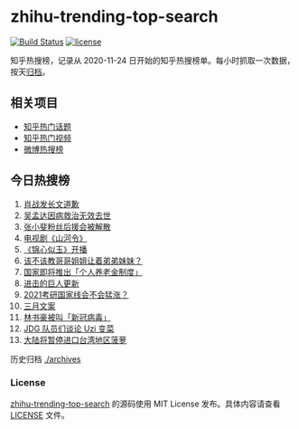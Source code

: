 # zhihu-trending-top-search

[![Build Status](https://github.com/justjavac/zhihu-trending-top-search/workflows/ci/badge.svg?branch=main)](https://github.com/justjavac/zhihu-trending-top-search/actions)
[![license](https://img.shields.io/github/license/justjavac/zhihu-trending-top-search)](https://github.com/justjavac/zhihu-trending-top-search/blob/main/LICENSE)

知乎热搜榜，记录从 2020-11-24 日开始的知乎热搜榜单。每小时抓取一次数据，按天[归档](./archives)。

## 相关项目

- [知乎热门话题](https://github.com/justjavac/zhihu-trending-hot-questions)
- [知乎热门视频](https://github.com/justjavac/zhihu-trending-hot-video)
- [微博热搜榜](https://github.com/justjavac/weibo-trending-hot-search)

## 今日热搜榜

<!-- BEGIN -->
<!-- 最后更新时间 Mon Mar 01 2021 13:07:42 GMT+0800 (CST) -->
1. [肖战发长文道歉](https://www.zhihu.com/search?q=肖战)
1. [吴孟达因病救治无效去世](https://www.zhihu.com/search?q=吴孟达)
1. [张小斐粉丝后援会被解散](https://www.zhihu.com/search?q=张小斐)
1. [电视剧《山河令》](https://www.zhihu.com/search?q=山河令)
1. [《锦心似玉》开播](https://www.zhihu.com/search?q=锦心似玉)
1. [该不该教哥哥姐姐让着弟弟妹妹？](https://www.zhihu.com/search?q=奇葩说)
1. [国家即将推出「个人养老金制度」](https://www.zhihu.com/search?q=养老金)
1. [进击的巨人更新](https://www.zhihu.com/search?q=进击的巨人)
1. [2021考研国家线会不会猛涨？](https://www.zhihu.com/search?q=考研国家线)
1. [三月文案](https://www.zhihu.com/search?q=三月文案)
1. [林书豪被叫「新冠病毒」](https://www.zhihu.com/search?q=林书豪)
1. [ JDG 队员们谈论 Uzi 变菜](https://www.zhihu.com/search?q=uzi变菜)
1. [大陆将暂停进口台湾地区菠萝](https://www.zhihu.com/search?q=暂停进口菠萝)
<!-- END -->

历史归档 [./archives](./archives)

### License

[zhihu-trending-top-search](https://github.com/justjavac/zhihu-trending-top-search) 的源码使用 MIT License 发布。具体内容请查看 [LICENSE](./LICENSE) 文件。
